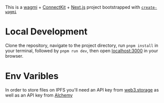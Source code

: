This is a [wagmi](https://wagmi.sh) + [ConnectKit](https://docs.family.co/connectkit) + [Next.js](https://nextjs.org) project bootstrapped with [`create-wagmi`](https://github.com/wagmi-dev/wagmi/tree/main/packages/create-wagmi)

# Local Development

Clone the repository, navigate to the project directory, run `pnpm install` in your terminal, followed by `pnpm run dev`, then open [localhost:3000](http://localhost:3000) in your browser.

# Env Varibles

In order to store files on IPFS you'll need an API key from [web3.storage](https://web3.storage/) as well as an API key from [Alchemy](https://alchemy.com/)

